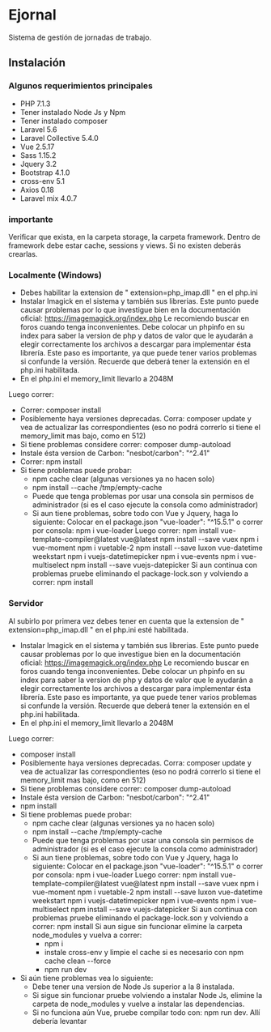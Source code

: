 # Ejornal
Sistema de gestión de jornadas de trabajo.

## Instalación

### Algunos requerimientos principales
* PHP 7.1.3
* Tener instalado Node Js y Npm
* Tener instalado composer
* Laravel 5.6
* Laravel Collective 5.4.0
* Vue 2.5.17
* Sass 1.15.2
* Jquery 3.2
* Bootstrap 4.1.0
* cross-env 5.1
* Axios 0.18
* Laravel mix 4.0.7


### importante
Verificar que exista, en la carpeta storage, la carpeta framework. Dentro de framework debe estar cache, sessions y views.
Si no existen deberás crearlas.


### Localmente (Windows)
- Debes habilitar la extension de " extension=php_imap.dll " en el php.ini
- Instalar Imagick en el sistema y también sus librerias. Este punto puede causar problemas por lo que investigue bien en la documentación oficial: https://imagemagick.org/index.php
Le recomiendo buscar en foros cuando tenga inconvenientes.
Debe colocar un phpinfo en su index para saber la version de php y datos de valor que le ayudarán a elegir correctamente los archivos a descargar para implementar ésta librería. Este paso es importante, ya que puede tener varios problemas si confunde la versión.
Recuerde que deberá tener la extensión en el php.ini habilitada.
- En el php.ini el memory_limit llevarlo a 2048M

Luego correr:
- Correr: composer install
- Posiblemente haya versiones deprecadas. Corra: composer update y vea de actualizar las correspondientes (eso no podrá correrlo si tiene el memory_limit mas bajo, como en 512)
- Si tiene problemas considere correr: composer dump-autoload
- Instale ésta version de Carbon:  "nesbot/carbon": "^2.41"
- Correr: npm install
- Si tiene problemas puede probar:
  * npm cache clear (algunas versiones ya no hacen solo)
  * npm install --cache /tmp/empty-cache
  * Puede que tenga problemas por usar una consola sin permisos de administrador (si es el caso ejecute la consola como administrador)
  * Si aun tiene problemas, sobre todo con Vue y Jquery, haga lo siguiente:
    Colocar en el package.json "vue-loader": "^15.5.1" o correr por consola: npm i vue-loader
    Luego correr:
    npm install vue-template-compiler@latest vue@latest
    npm install --save vuex
    npm i vue-moment
    npm i vuetable-2
    npm install --save luxon vue-datetime weekstart
    npm i vuejs-datetimepicker
    npm i vue-events
    npm i vue-multiselect
    npm install --save vuejs-datepicker
    Si aun continua con problemas pruebe eliminando el package-lock.son y volviendo a correr: npm install


### Servidor
Al subirlo por primera vez debes tener en cuenta que la extension de " extension=php_imap.dll " en el php.ini esté habilitada.
- Instalar Imagick en el sistema y también sus librerias. Este punto puede causar problemas por lo que investigue bien en la documentación oficial: https://imagemagick.org/index.php
Le recomiendo buscar en foros cuando tenga inconvenientes.
Debe colocar un phpinfo en su index para saber la version de php y datos de valor que le ayudarán a elegir correctamente los archivos a descargar para implementar ésta librería. Este paso es importante, ya que puede tener varios problemas si confunde la versión.
Recuerde que deberá tener la extensión en el php.ini habilitada.
- En el php.ini el memory_limit llevarlo a 2048M

Luego correr:
- composer install
- Posiblemente haya versiones deprecadas. Corra: composer update y vea de actualizar las correspondientes (eso no podrá correrlo si tiene el memory_limit mas bajo, como en 512)
- Si tiene problemas considere correr: composer dump-autoload
- Instale ésta version de Carbon:  "nesbot/carbon": "^2.41"
- npm install
- Si tiene problemas puede probar:
  * npm cache clear (algunas versiones ya no hacen solo)
  * npm install --cache /tmp/empty-cache
  * Puede que tenga problemas por usar una consola sin permisos de administrador (si es el caso ejecute la consola como administrador)
  * Si aun tiene problemas, sobre todo con Vue y Jquery, haga lo siguiente:
    Colocar en el package.json "vue-loader": "^15.5.1" o correr por consola: npm i vue-loader
    Luego correr:
    npm install vue-template-compiler@latest vue@latest
    npm install --save vuex
    npm i vue-moment
    npm i vuetable-2
    npm install --save luxon vue-datetime weekstart
    npm i vuejs-datetimepicker
    npm i vue-events
    npm i vue-multiselect
    npm install --save vuejs-datepicker
    Si aun continua con problemas pruebe eliminando el package-lock.son y volviendo a correr: npm install
    Si aun sigue sin funcionar elimine la carpeta node_modules y vuelva a correr:
    - npm i
    - instale cross-env y limpie el cache si es necesario con npm cache clean --force
    - npm run dev
- Si aún tiene problemas vea lo siguiente:
  * Debe tener una version de Node Js superior a la 8 instalada.
  * Si sigue sin funcionar pruebe volviendo a instalar Node Js, elimine la carpeta de node_modules y vuelve a instalar las dependencias.
  * Si no funciona aún Vue, pruebe compilar todo con: npm run dev. Allí debería levantar
